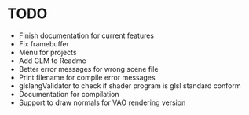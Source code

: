 
TODO
====

* Finish documentation for current features
* Fix framebuffer
* Menu for projects
* Add GLM to Readme
* Better error messages for wrong scene file
* Print filename for compile error messages
* glslangValidator to check if shader program is glsl standard conform
* Documentation for compilation
* Support to draw normals for VAO rendering version
